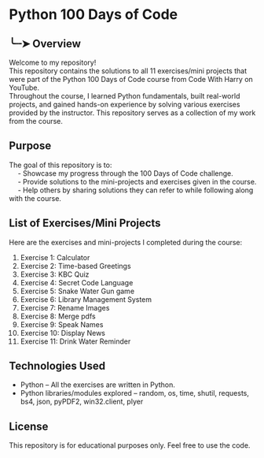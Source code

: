 # Python 100 Days of Code
## ╰┈➤ Overview
Welcome to my repository!
<br>
This repository contains the solutions to all 11 exercises/mini projects that were part of the Python 100 Days of Code course from Code With Harry on YouTube.
<br>
Throughout the course, I learned Python fundamentals, built real-world projects, and gained hands-on experience by solving various exercises provided by the instructor. This repository serves as a collection of my work from the course.

## Purpose
The goal of this repository is to:
<br>
&emsp; - Showcase my progress through the 100 Days of Code challenge.
<br>
&emsp; - Provide solutions to the mini-projects and exercises given in the course.
<br>
&emsp; - Help others by sharing solutions they can refer to while following along with the course.

## List of Exercises/Mini Projects
Here are the exercises and mini-projects I completed during the course:
1. Exercise 1: Calculator
2. Exercise 2: Time-based Greetings
3. Exercise 3: KBC Quiz
4. Exercise 4: Secret Code Language
5. Exercise 5: Snake Water Gun game
6. Exercise 6: Library Management System
7. Exercise 7: Rename Images
8. Exercise 8: Merge pdfs
9. Exercise 9: Speak Names
10. Exercise 10: Display News
11. Exercise 11: Drink Water Reminder

## Technologies Used
- Python – All the exercises are written in Python.
- Python libraries/modules explored – random, os, time, shutil, requests, bs4, json, pyPDF2, win32.client, plyer

## License
This repository is for educational purposes only. Feel free to use the code.
